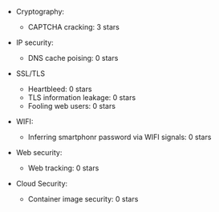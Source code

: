 * Cryptography:
	* CAPTCHA cracking: 3 stars
* IP security:
	* DNS cache poising: 0 stars
* SSL/TLS 

	* Heartbleed: 0 stars
	* TLS information leakage: 0 stars
	* Fooling web users: 0 stars

* WIFI: 
	* Inferring smartphonr password via WIFI signals: 0 stars
* Web security:	
	*  Web tracking: 0 stars
* Cloud Security:
	* Container image security: 0 stars


